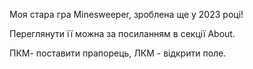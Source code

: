 Моя стара гра Minesweeper, зроблена ще у 2023 році!

Переглянути її можна за посиланням в секції About.

ПКМ- поставити прапорець, ЛКМ - відкрити поле.
